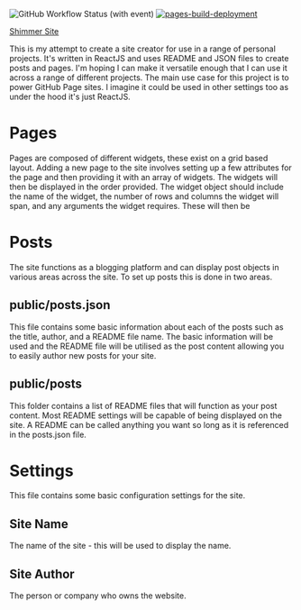 ![GitHub Workflow Status (with event)](https://img.shields.io/github/actions/workflow/status/Corofides/Shimmer/nodejs.yml?logo=github&logoColor=white)
[![pages-build-deployment](https://github.com/Corofides/Shimmer/actions/workflows/pages/pages-build-deployment/badge.svg)](https://github.com/Corofides/Shimmer/actions/workflows/pages/pages-build-deployment)

[Shimmer Site](https://corofides.github.io/Shimmer)

This is my attempt to create a site creator for use in a range of personal projects. It's written in 
ReactJS and uses README and JSON files to create posts and pages. I'm hoping I can make it versatile
enough that I can use it across a range of different projects. The main use case for this project is to
power GitHub Page sites. I imagine it could be used in other settings too as under the hood it's just ReactJS.

# Pages

Pages are composed of different widgets, these exist on a grid based layout. Adding a new page to the site involves
setting up a few attributes for the page and then providing it with an array of widgets. The widgets will then be
displayed in the order provided. The widget object should include the name of the widget, the number of rows and columns
the widget will span, and any arguments the widget requires. These will then be

# Posts

The site functions as a blogging platform and can display post objects in various areas across the site. To set up 
posts this is done in two areas.

## public/posts.json

This file contains some basic information about each of the posts such as the title, author, and a README file name. The 
basic information will be used and the README file will be utilised as the post content allowing you to easily author new
posts for your site.

## public/posts

This folder contains a list of README files that will function as your post content. Most README settings will be
capable of being displayed on the site. A README can be called anything you want so long as it is referenced in the
posts.json file.


# Settings

This file contains some basic configuration settings for the site.

## Site Name

The name of the site - this will be used to display the name.

## Site Author

The person or company who owns the website.